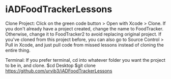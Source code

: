 # iADFoodTrackerLessons

Clone Project: 
Click on the green code button > Open with Xcode > Clone.
If you don't already have a project created, change the name to FoodTracker. Otherwise, change it to FoodTracker2 to avoid replacing original project. 
If you've cloned from this project before, you can also go to Source Control > Pull in Xcode, and just pull code from missed lessons instead of cloning the entire thing. 

Terminal: 
If you prefer terminal, cd into whatever folder you want the project to be in, and clone. 
$cd Desktop
$git clone https://github.com/urvib3/iADFoodTrackerLessons

